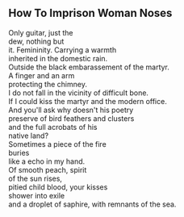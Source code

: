 How To Imprison Woman Noses
---------------------------
Only guitar, just the  
dew, nothing but  
it. Femininity. Carrying a warmth  
inherited in the domestic rain.  
Outside the black embarassement of the martyr.  
A finger and an arm  
protecting the chimney.  
I do not fall in the vicinity of difficult bone.  
If I could kiss the martyr and the modern office.  
And you'll ask why doesn't his poetry  
preserve of bird feathers and clusters  
and the full acrobats of his  
native land?  
Sometimes a piece of the fire  
buries  
like a echo in my hand.  
Of smooth peach, spirit  
of the sun rises,  
pitied child blood, your kisses  
shower into exile  
and a droplet of saphire, with remnants of the sea.  
